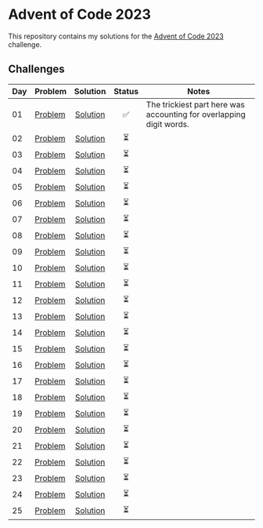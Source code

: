 # Advent of Code 2023

This repository contains my solutions for the [Advent of Code 2023](https://adventofcode.com/2023) challenge.

## Challenges

| Day | Problem                    |                 Solution                  |          Status          | Notes                                                               |
| --- | -------------------------- | :---------------------------------------: | :----------------------: | ------------------------------------------------------------------- |
| 01  | [Problem](./01/PROBLEM.md) |   [Solution](./01/Trebuchet/Program.cs)   |    :white_check_mark:    | The trickiest part here was accounting for overlapping digit words. |
| 02  | [Problem](./02/PROBLEM.md) | [Solution](./02/CubeConundrum/Program.cs) | :hourglass_flowing_sand: |
| 03  | [Problem](./03/PROBLEM.md) |             [Solution](./03/)             | :hourglass_flowing_sand: |
| 04  | [Problem](./04/PROBLEM.md) |             [Solution](./04/)             | :hourglass_flowing_sand: |
| 05  | [Problem](./05/PROBLEM.md) |             [Solution](./05/)             | :hourglass_flowing_sand: |
| 06  | [Problem](./06/PROBLEM.md) |             [Solution](./06/)             | :hourglass_flowing_sand: |
| 07  | [Problem](./07/PROBLEM.md) |             [Solution](./07/)             | :hourglass_flowing_sand: |
| 08  | [Problem](./08/PROBLEM.md) |             [Solution](./08/)             | :hourglass_flowing_sand: |
| 09  | [Problem](./09/PROBLEM.md) |             [Solution](./09/)             | :hourglass_flowing_sand: |
| 10  | [Problem](./10/PROBLEM.md) |             [Solution](./10/)             | :hourglass_flowing_sand: |
| 11  | [Problem](./11/PROBLEM.md) |             [Solution](./11/)             | :hourglass_flowing_sand: |
| 12  | [Problem](./12/PROBLEM.md) |             [Solution](./12/)             | :hourglass_flowing_sand: |
| 13  | [Problem](./13/PROBLEM.md) |             [Solution](./13/)             | :hourglass_flowing_sand: |
| 14  | [Problem](./14/PROBLEM.md) |             [Solution](./14/)             | :hourglass_flowing_sand: |
| 15  | [Problem](./15/PROBLEM.md) |             [Solution](./15/)             | :hourglass_flowing_sand: |
| 16  | [Problem](./16/PROBLEM.md) |             [Solution](./16/)             | :hourglass_flowing_sand: |
| 17  | [Problem](./17/PROBLEM.md) |             [Solution](./17/)             | :hourglass_flowing_sand: |
| 18  | [Problem](./18/PROBLEM.md) |             [Solution](./18/)             | :hourglass_flowing_sand: |
| 19  | [Problem](./19/PROBLEM.md) |             [Solution](./19/)             | :hourglass_flowing_sand: |
| 20  | [Problem](./20/PROBLEM.md) |             [Solution](./20/)             | :hourglass_flowing_sand: |
| 21  | [Problem](./21/PROBLEM.md) |             [Solution](./21/)             | :hourglass_flowing_sand: |
| 22  | [Problem](./22/PROBLEM.md) |             [Solution](./22/)             | :hourglass_flowing_sand: |
| 23  | [Problem](./23/PROBLEM.md) |             [Solution](./23/)             | :hourglass_flowing_sand: |
| 24  | [Problem](./24/PROBLEM.md) |             [Solution](./24/)             | :hourglass_flowing_sand: |
| 25  | [Problem](./25/PROBLEM.md) |             [Solution](./25/)             | :hourglass_flowing_sand: |
